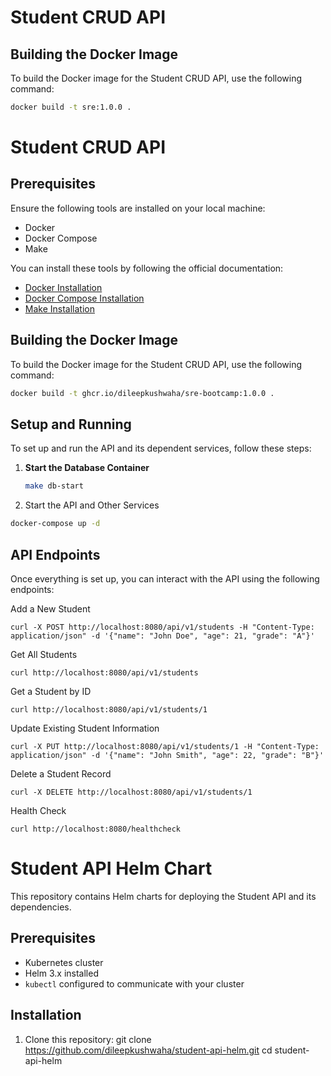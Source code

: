# Student CRUD API

## Building the Docker Image

To build the Docker image for the Student CRUD API, use the following command:

```bash
docker build -t sre:1.0.0 .
```
# Student CRUD API

## Prerequisites

Ensure the following tools are installed on your local machine:
- Docker
- Docker Compose
- Make

You can install these tools by following the official documentation:
- [Docker Installation](https://docs.docker.com/get-docker/)
- [Docker Compose Installation](https://docs.docker.com/compose/install/)
- [Make Installation](https://www.gnu.org/software/make/)

## Building the Docker Image

To build the Docker image for the Student CRUD API, use the following command:

```bash
docker build -t ghcr.io/dileepkushwaha/sre-bootcamp:1.0.0 .
```

## Setup and Running

To set up and run the API and its dependent services, follow these steps:

1. **Start the Database Container**

   ```bash
   make db-start
2. Start the API and Other Services

```bash
docker-compose up -d

```
## API Endpoints
Once everything is set up, you can interact with the API using the following endpoints:

Add a New Student
```
curl -X POST http://localhost:8080/api/v1/students -H "Content-Type: application/json" -d '{"name": "John Doe", "age": 21, "grade": "A"}'

```

Get All Students
```
curl http://localhost:8080/api/v1/students
```
Get a Student by ID
```
curl http://localhost:8080/api/v1/students/1
```
Update Existing Student Information
```
curl -X PUT http://localhost:8080/api/v1/students/1 -H "Content-Type: application/json" -d '{"name": "John Smith", "age": 22, "grade": "B"}'

```
Delete a Student Record
```
curl -X DELETE http://localhost:8080/api/v1/students/1

```
Health Check
```
curl http://localhost:8080/healthcheck
```


# Student API Helm Chart

This repository contains Helm charts for deploying the Student API and its dependencies.

## Prerequisites

- Kubernetes cluster
- Helm 3.x installed
- `kubectl` configured to communicate with your cluster

## Installation

1. Clone this repository:
git clone https://github.com/dileepkushwaha/student-api-helm.git
cd student-api-helm